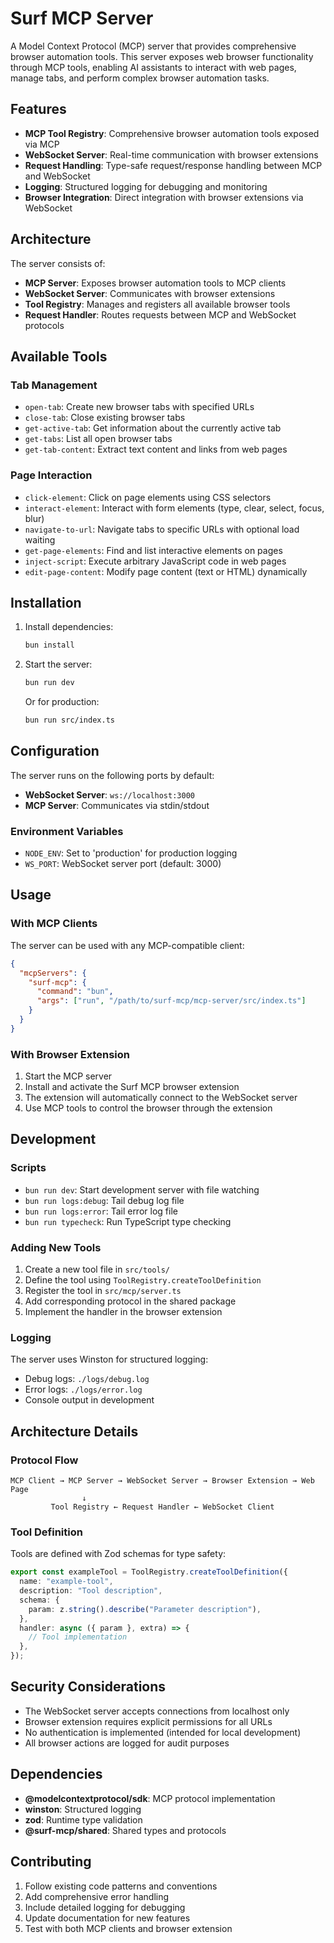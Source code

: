 # Surf MCP Server

A Model Context Protocol (MCP) server that provides comprehensive browser automation tools. This server exposes web browser functionality through MCP tools, enabling AI assistants to interact with web pages, manage tabs, and perform complex browser automation tasks.

## Features

- **MCP Tool Registry**: Comprehensive browser automation tools exposed via MCP
- **WebSocket Server**: Real-time communication with browser extensions
- **Request Handling**: Type-safe request/response handling between MCP and WebSocket
- **Logging**: Structured logging for debugging and monitoring
- **Browser Integration**: Direct integration with browser extensions via WebSocket

## Architecture

The server consists of:

- **MCP Server**: Exposes browser automation tools to MCP clients
- **WebSocket Server**: Communicates with browser extensions
- **Tool Registry**: Manages and registers all available browser tools
- **Request Handler**: Routes requests between MCP and WebSocket protocols

## Available Tools

### Tab Management
- `open-tab`: Create new browser tabs with specified URLs
- `close-tab`: Close existing browser tabs
- `get-active-tab`: Get information about the currently active tab
- `get-tabs`: List all open browser tabs
- `get-tab-content`: Extract text content and links from web pages

### Page Interaction
- `click-element`: Click on page elements using CSS selectors
- `interact-element`: Interact with form elements (type, clear, select, focus, blur)
- `navigate-to-url`: Navigate tabs to specific URLs with optional load waiting
- `get-page-elements`: Find and list interactive elements on pages
- `inject-script`: Execute arbitrary JavaScript code in web pages
- `edit-page-content`: Modify page content (text or HTML) dynamically

## Installation

1. Install dependencies:
   ```bash
   bun install
   ```

2. Start the server:
   ```bash
   bun run dev
   ```

   Or for production:
   ```bash
   bun run src/index.ts
   ```

## Configuration

The server runs on the following ports by default:
- **WebSocket Server**: `ws://localhost:3000`
- **MCP Server**: Communicates via stdin/stdout

### Environment Variables

- `NODE_ENV`: Set to 'production' for production logging
- `WS_PORT`: WebSocket server port (default: 3000)

## Usage

### With MCP Clients

The server can be used with any MCP-compatible client:

```json
{
  "mcpServers": {
    "surf-mcp": {
      "command": "bun",
      "args": ["run", "/path/to/surf-mcp/mcp-server/src/index.ts"]
    }
  }
}
```

### With Browser Extension

1. Start the MCP server
2. Install and activate the Surf MCP browser extension
3. The extension will automatically connect to the WebSocket server
4. Use MCP tools to control the browser through the extension

## Development

### Scripts

- `bun run dev`: Start development server with file watching
- `bun run logs:debug`: Tail debug log file
- `bun run logs:error`: Tail error log file
- `bun run typecheck`: Run TypeScript type checking

### Adding New Tools

1. Create a new tool file in `src/tools/`
2. Define the tool using `ToolRegistry.createToolDefinition`
3. Register the tool in `src/mcp/server.ts`
4. Add corresponding protocol in the shared package
5. Implement the handler in the browser extension

### Logging

The server uses Winston for structured logging:
- Debug logs: `./logs/debug.log`
- Error logs: `./logs/error.log`
- Console output in development

## Architecture Details

### Protocol Flow

```
MCP Client → MCP Server → WebSocket Server → Browser Extension → Web Page
                ↓
         Tool Registry ← Request Handler ← WebSocket Client
```

### Tool Definition

Tools are defined with Zod schemas for type safety:

```typescript
export const exampleTool = ToolRegistry.createToolDefinition({
  name: "example-tool",
  description: "Tool description",
  schema: {
    param: z.string().describe("Parameter description"),
  },
  handler: async ({ param }, extra) => {
    // Tool implementation
  },
});
```

## Security Considerations

- The WebSocket server accepts connections from localhost only
- Browser extension requires explicit permissions for all URLs
- No authentication is implemented (intended for local development)
- All browser actions are logged for audit purposes

## Dependencies

- **@modelcontextprotocol/sdk**: MCP protocol implementation
- **winston**: Structured logging
- **zod**: Runtime type validation
- **@surf-mcp/shared**: Shared types and protocols

## Contributing

1. Follow existing code patterns and conventions
2. Add comprehensive error handling
3. Include detailed logging for debugging
4. Update documentation for new features
5. Test with both MCP clients and browser extension
